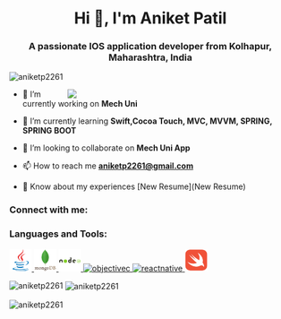 <h1 align="center">Hi 👋, I'm Aniket Patil</h1>
<h3 align="center">A passionate IOS application developer from Kolhapur, Maharashtra, India</h3>

<p align="left"> <img src="https://komarev.com/ghpvc/?username=aniketp2261&label=Profile%20views&color=0e75b6&style=flat" alt="aniketp2261" /> </p>
<img align="right" width="400" src="https://images.app.goo.gl/8ZtiEs4c235mnyC19">

- 🔭 I’m currently working on **Mech Uni**

- 🌱 I’m currently learning **Swift,Cocoa Touch, MVC, MVVM, SPRING, SPRING BOOT**

- 👯 I’m looking to collaborate on **Mech Uni App**

- 📫 How to reach me **aniketp2261@gmail.com**

- 📄 Know about my experiences [New Resume](New Resume)

<h3 align="left">Connect with me:</h3>
<p align="left">
</p>

<h3 align="left">Languages and Tools:</h3>
<p align="left"> <a href="https://www.java.com" target="_blank" rel="noreferrer"> <img src="https://raw.githubusercontent.com/devicons/devicon/master/icons/java/java-original.svg" alt="java" width="40" height="40"/> </a> <a href="https://www.mongodb.com/" target="_blank" rel="noreferrer"> <img src="https://raw.githubusercontent.com/devicons/devicon/master/icons/mongodb/mongodb-original-wordmark.svg" alt="mongodb" width="40" height="40"/> </a> <a href="https://nodejs.org" target="_blank" rel="noreferrer"> <img src="https://raw.githubusercontent.com/devicons/devicon/master/icons/nodejs/nodejs-original-wordmark.svg" alt="nodejs" width="40" height="40"/> </a> <a href="https://developer.apple.com/library/archive/documentation/Cocoa/Conceptual/ProgrammingWithObjectiveC/Introduction/Introduction.html" target="_blank" rel="noreferrer"> <img src="https://www.vectorlogo.zone/logos/apple_objectivec/apple_objectivec-icon.svg" alt="objectivec" width="40" height="40"/> </a> <a href="https://reactnative.dev/" target="_blank" rel="noreferrer"> <img src="https://reactnative.dev/img/header_logo.svg" alt="reactnative" width="40" height="40"/> </a> <a href="https://developer.apple.com/swift/" target="_blank" rel="noreferrer"> <img src="https://raw.githubusercontent.com/devicons/devicon/master/icons/swift/swift-original.svg" alt="swift" width="40" height="40"/> </a> </p>

<p><img align="left" src="https://github-readme-stats.vercel.app/api/top-langs?username=aniketp2261&show_icons=true&locale=en&layout=compact" alt="aniketp2261" /></p>

<p>&nbsp;<img align="center" src="https://github-readme-stats.vercel.app/api?username=aniketp2261&show_icons=true&locale=en" alt="aniketp2261" /></p>

<p><img align="center" src="https://github-readme-streak-stats.herokuapp.com/?user=aniketp2261&" alt="aniketp2261" /></p>
